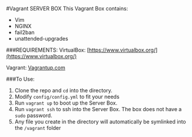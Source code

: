 #Vagrant SERVER BOX
This Vagrant Box contains:

- Vim
- NGINX
- fail2ban
- unattended-upgrades


###REQUIREMENTS:
VirtualBox: [https://www.virtualbox.org/](https://www.virtualbox.org/)

Vagrant: [Vagrantup.com](http://www.vagrantup.com)

###To Use:

1.  Clone the repo and `cd` into the directory.
2.  Modify `config/config.yml` to fit your needs
3.  Run `vagrant up` to boot up the Server Box.
4.  Run `vagrant ssh` to ssh into the Server Box. The box does not have a `sudo` password.
5.  Any file you create in the directory will automatically be symlinked into the `/vagrant` folder
